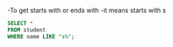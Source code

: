 -To get starts with or ends with 
-it means starts with s 
```sql
SELECT * 
FROM student 
WHERE name LIKE "s%";       
```
    

